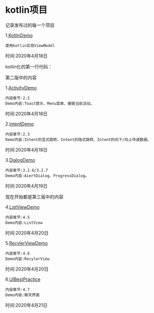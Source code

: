 # kotlin项目
记录发布过的每一个项目

1.[KotlinDemo](https://github.com/yi-sheep/KotlinDemo)

    使用kotlin实现ViewModel

时间:2020年4月18日

kotlin化的第一行代码：

第二版中的内容

1.[ActivityDemo](https://github.com/yi-sheep/ActivityDemo)

    内容章节:2.2
    Demo内容:Toast提示、Menu菜单、摧毁当前活动。
时间:2020年4月18日

2.[IntentDemo](https://github.com/yi-sheep/IntentDemo)

    内容章节:2.3
    Demo内容:Intent的显式跳转、Intent的隐式跳转、Intent的向下/向上传递数据。
时间:2020年4月18日

3.[DialogDemo](https://github.com/yi-sheep/DialogDemo)

    内容章节:3.2.6/3.2.7
    Demo内容:AiertDialog、ProgressDialog。
时间:2020年4月19日

现在开始都是第三版中的内容

4.[ListViewDemo](https://github.com/yi-sheep/ListViewDemo)

    内容章节:4.5
    Demo内容:ListView
时间:2020年4月20日

5.[RecylerViewDemo](https://github.com/yi-sheep/RecylerViewDemo)

    内容章节:4.6
    Demo内容:RecylerView
时间:2020年4月20日

6.[UIBestPractice](https://github.com/yi-sheep/UIBestPractice)

    内容章节:4.7
    Demo内容:聊天界面
时间:2020年4月21日